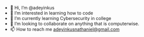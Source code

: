 - 👋 Hi, I’m @adeyinkus
- 👀 I’m interested in learning how to code 
- 🌱 I’m currently learning Cybersecurity in college  
- 💞️ I’m looking to collaborate on anything that is computerwise.
- 📫 How to reach me adeyinkusnathaniel@gmail.com

<!---
adeyinkus/adeyinkus is a ✨ special ✨ repository because its `README.md` (this file) appears on your GitHub profile.
You can click the Preview link to take a look at your changes.
--->
